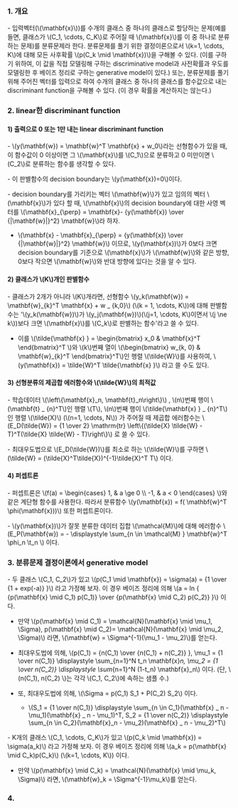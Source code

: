 
### 1. 개요

\- 입력벡터(\\(\mathbf{x}\\))를 수개의 클래스 중 하나의 클래스로 할당하는 문제(예를 들면, 클래스가 \\(C_1, \cdots, C_K\\)로 주어질 때 \\(\mathbf{x}\\)를 이 중 하나로 분류하는 문제)를 분류문제라 한다. 분류문제를 풀기 위한 결정이론으로서 \\(k=1, \cdots, K\\)에 대해 모든 사후확률 \\(p(C_k \mid \mathbf{x})\\)을 구해볼 수 있다. (이를 구하기 위하여, 이 값을 직접 모델링해 구하는 discriminative model과 사전확률과 우도를 모델링한 후 베이즈 정리로 구하는 generative model이 있다.) 또는, 분류문제를 풀기 위해 주어진 벡터를 입력으로 하여 수개의 클래스 중 하나의 클래스를 함수값으로 내는 discriminant function을 구해볼 수 있다. (이 경우 확률을 계산하지는 않는다.)


### 2. linear한 discriminant function

#### 1) 출력으로 0 또는 1만 내는 linear discriminant function

\- \\(y(\mathbf{w}) = \mathbf{w}^T \mathbf{x} + w_0\\)라는 선형함수가 있을 때, 이 함수값이 0 이상이면 그 \\(\mathbf{x}\\)를 \\(C_1\\)으로 분류하고 0 미만이면 \\(C_2\\)로 분류하는 함수를 생각할 수 있다. 

\- 이 판별함수의 decision boundary는 \\(y(\mathbf{x})=0\\)이다. 

\- decision boundary를 가리키는 벡터 \\(\mathbf{w}\\)가 있고 임의의 벡터 \\(\mathbf{x}\\)가 있다 할 때, \\(\mathbf{x}\\)의 decision boundary에 대한 사영 벡터를 \\(\mathbf{x}_{\perp} = \mathbf{x}- {y(\mathbf{x}) \over {\|\mathbf{w}\|}^2} \mathbf{w}\\)라 하자. 

- \\(\mathbf{x} - \mathbf{x}_{\perp} = {y(\mathbf{x}) \over {\|\mathbf{w}\|}^2} \mathbf{w}\\) 이므로, \\(y(\mathbf{x})\\)가 0보다 크면 decision boundary를 기준으로 \\(\mathbf{x}\\)가 \\(\mathbf{w}\\)와 같은 방향, 0보다 작으면 \\(\mathbf{w}\\)와 반대 방향에 있다는 것을 알 수 있다.

#### 2) 클래스가 \\(K\\)개인 판별함수

\- 클래스가 2개가 아니라 \\(K\\)개라면, 선형함수 \\(y_k(\mathbf{w}) = \mathbf{w}_{k}^T \mathbf{x} + w _ {k,0}\\) (\\(k = 1, \cdots, K\\))에 대해 판별함수는 '\\(y_k(\mathbf{w})\\)가 \\(y_j(\mathbf{w})\\)(\\(j=1, \cdots, K\\)이면서 \\(j \ne k\\))보다 크면 \\(\mathbf{x}\\)를 \\(C_k\\)로 판별하는 함수'라고 쓸 수 있다.

- 이를 \\(\tilde{\mathbf{x} } = \begin{bmatrix} x_0 & \mathbf{x}^T \end{bmatrix}^T \\)와 \\(k\\)번째 열이 \\(\begin{bmatrix} w_{k, 0} & \mathbf{w}_{k}^T \end{bmatrix}^T\\)인 행렬 \\(\tilde{W}\\)를 사용하여, \\(y(\mathbf{x}) = \tilde{W}^T \tilde{\mathbf{x} }\\) 라고 쓸 수도 있다.


#### 3) 선형분류의 제곱합 에러함수와 \\(\tilde{W}\\)의 최적값

\- 학습데이터 \\(\left\\{\mathbf{x}_n, \mathbf{t}_n\right\\}\\) , \\(n\\)번째 행이 \\(\mathbf{t} _ {n}^T\\)인 행렬 \\(T\\), \\(n\\)번째 행이 \\(\tilde{\mathbf{x} } _ {n}^T\\)인 행렬 \\(\tilde{X}\\) (\\(n=1, \cdots, N\\)) 가 주어질 때 제곱합 에러함수는 \\(E_D(\tilde{W}) = {1 \over 2} \mathrm{tr} \left\\{(\tilde{X} \tilde{W} - T)^T(\tilde{X} \tilde{W} - T)\right\\}\\) 로 쓸 수 있다.

\- 최대우도법으로 \\(E_D(\tilde{W})\\)를 최소로 하는 \\(\tilde{W}\\)를 구하면 \\(\tilde{W} = (\tilde{X}^T\tilde{X})^{-1}\tilde{X}^T T\\) 이다.



#### 4) 퍼셉트론

\- 퍼셉트론은 \\(f(a) = \begin{cases} 1, & a \ge 0 \\\ -1, & a < 0 \end{cases} \\)와 같은 계단형 함수를 사용한다. 따라서 분류함수 \\(y(\mathbf{x}) = f( \mathbf{w}^T \phi(\mathbf{x}))\\) 또한 퍼셉트론이다.

\- \\(y(\mathbf{x})\\)가 잘못 분류한 데이터 집합 \\(\mathcal{M}\\)에 대해 에러함수 \\(E_P(\mathbf{w}) = - \displaystyle \sum_{n \in \mathcal{M} } \mathbf{w}^T \phi_n \t_n \\) 이다.




### 3. 분류문제 결정이론에서 generative model

\- 두 클래스 \\(C_1, C_2\\)가 있고 \\(p(C_1 \mid \mathbf{x}) = \sigma(a) = {1 \over {1 + exp(-a)} }\\)  라고 가정해 보자. 이 경우 베이즈 정리에 의해 \\(a = ln { {p(\mathbf{x} \mid C_1) p(C_1)} \over {p(\mathbf{x} \mid C_2) p(C_2)} }\\) 이다.

- 만약 \\(p(\mathbf{x} \mid C_1) = \mathcal{N}(\mathbf{x} \mid \mu_1, \Sigma), p(\mathbf{x} \mid C_2)= \mathcal{N}(\mathbf{x} \mid \mu_2, \Sigma)\\) 라면, \\(\mathbf{w} = \Sigma^{-1}(\mu_1 - \mu_2)\\)를 얻는다.

- 최대우도법에 의해, \\(p(C_1) = {n(C_1) \over {n(C_1) + n(C_2)} }, \mu_1 = {1 \over n(C_1)} \displaystyle \sum_{n=1}^N t_n \mathbf{x}_n, \mu_2 = {1 \over n(C_2)} \displaystyle \sum_{n=1}^N (1-t_n) \mathbf{x}_n\\) 이다. (단, \\(n(C_1), n(C_2) \\)는 각각 \\(C_1, C_2\\)에 속하는 샘플 수.)

- 또, 최대우도법에 의해, \\(\Sigma = p(C_1) S_1 + P(C_2) S_2\\) 이다.

  - \\(S_1 = {1 \over n(C_1)} \displaystyle \sum_{n \in C_1}(\mathbf{x} _ n - \mu_1)(\mathbf{x} _ n - \mu_1)^T, S_2 = {1 \over n(C_2)} \displaystyle \sum_{n \in C_2}(\mathbf{x}_n - \mu_2)(\mathbf{x} _ n - \mu_2)^T\\)

\- K개의 클래스 \\(C_1, \cdots, C_K\\)가 있고 \\(p(C_k \mid \mathbf{x}) = \sigma(a_k)\\) 라고 가정해 보자. 이 경우 베이즈 정리에 의해 \\(a_k = p(\mathbf{x} \mid C_k)p(C_k)\\) (\\(k=1, \cdots, K\\)) 이다. 

- 만약 \\(p(\mathbf{x} \mid C_k) = \mathcal{N}(\mathbf{x} \mid \mu_k, \Sigma)\\) 라면, \\(\mathbf{w}_k = \Sigma^{-1}\mu_k\\)를 얻는다.



### 4. 